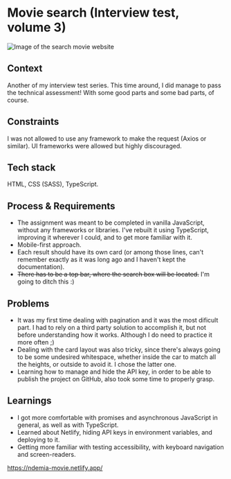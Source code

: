 # Movie search (Interview test, volume 3)

![Image of the search movie website](https://demia.me/assets/images/movie_x2.png)

## Context

Another of my interview test series. This time around, I did manage to pass the technical assessment! With some good parts and some bad parts, of course.

## Constraints
I was not allowed to use any framework to make the request (Axios or similar). UI frameworks were allowed but highly discouraged.

## Tech stack
HTML, CSS (SASS), TypeScript.

## Process & Requirements
- The assignment was meant to be completed in vanilla JavaScript, without any frameworks or libraries. I've rebuilt it using TypeScript, improving it wherever I could, and to get more familiar with it.
- Mobile-first approach.
- Each result should have its own card (or among those lines, can't remember exactly as it was long ago and I haven't kept the documentation).
- ~~There has to be a top bar, where the search box will be located.~~ I'm going to ditch this :)

## Problems
- It was my first time dealing with pagination and it was the most dificult part. I had to rely on a third party solution to accomplish it, but not before understanding how it works. Although I do need to practice it more often ;)
- Dealing with the card layout was also tricky, since there's always going to be some undesired whitespace, whether inside the car to match all the heights, or outside to avoid it. I chose the latter one.
- Learning how to manage and hide the API key, in order to be able to publish the project on GitHub, also took some time to properly grasp. 

## Learnings
- I got more comfortable with promises and asynchronous JavaScript in general, as well as with TypeScript.
- Learned about Netlify, hiding API keys in environment variables, and deploying to it.
- Getting more familiar with testing accessibility, with keyboard navigation and screen-readers.

https://ndemia-movie.netlify.app/

